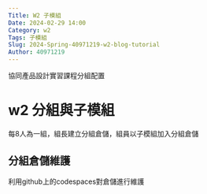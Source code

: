 ```yaml
---
Title: W2 子模組
Date: 2024-02-29 14:00
Category: w2 
Tags: 子模組
Slug: 2024-Spring-40971219-w2-blog-tutorial
Author: 40971219
---
```


協同產品設計實習課程分組配置

<!-- PELICAN_END_SUMMARY -->

# w2 分組與子模組
每8人為一組，組長建立分組倉儲，組員以子模組加入分組倉儲

## 分組倉儲維護
利用github上的codespaces對倉儲進行維護